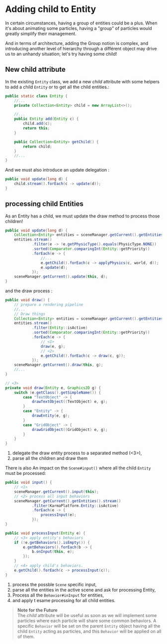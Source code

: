 # Adding child to Entity

In certain circumstances, having a group of entities could be a plus. When it's about animating some particles,
having a "group" of particles would greatly simplify their management.

And in terms of architecture, adding the Group notion is complex, and introducing another level of hierarchy through a
différent object may
drive us to an unhandy situation; let's try having some child!

## New child attribute

In the existing `Entity` class, we add a new _child_ attribute with some helpers to add a child `Entity`
or to get all the child entities.:

```java
public static class Entity {
    //...
    private Collection<Entity> child = new ArrayList<>();

    //...
    public Entity add(Entity c) {
        child.add(c);
        return this;
    }

    public Collection<Entity> getChild() {
        return child;
    }
    //...
}
```

And we must also introduce an update delegation :

```java
public void update(long d) {
    child.stream().forEach(c -> update(d));
}
```

## processing child Entities

As an Entity has a child, we must update the draw method to process those children!

```java
public void update(long d) {
    Collection<Entity> entities = sceneManager.getCurrent().getEntities();
    entities.stream()
            .filter(e -> !e.getPhysicType().equals(PhysicType.NONE))
            .sorted(Comparator.comparingInt(Entity::getPriority))
            .forEach(e -> {
                //...
                e.getChild().forEach(c -> applyPhysics(c, world, d));
                e.update(d);
            });
    sceneManager.getCurrent().update(this, d);
}
```

and the draw process :

```java
public void draw() {
    // prepare a rendering pipeline
    //...
    // Draw things
    Collection<Entity> entities = sceneManager.getCurrent().getEntities();
    entities.stream()
            .filter(Entity::isActive)
            .sorted(Comparator.comparingInt(Entity::getPriority))
            .forEach(e -> {
                // <1>
                draw(e, g);
                // <2>
                e.getChild().forEach(c -> draw(c, g));
            });
    sceneManager.getCurrent().draw(this, g);
    //...
}

// <3>
private void draw(Entity e, Graphics2D g) {
    switch (e.getClass().getSimpleName()) {
        case "TextObject" -> {
            drawTextObject((TextObject) e, g);
        }
        case "Entity" -> {
            drawEntity(e, g);
        }
        case "GridObject" -> {
            drawGridObject((GridObject) e, g);
        }
    }
}
```

1. delegate the draw entity process to a separated method (<3>),
2. parse all the children and draw them

There is also An impact on the `Scene#input()` where all the child `Entity` must be processed:

```java
public void input() {
    // <1>
    sceneManager.getCurrent().input(this);
    // <2> process all input behaviors
    sceneManager.getCurrent().getEntities().stream()
            .filter(KarmaPlatform.Entity::isActive)
            .forEach(e -> {
                processInput(e);
            });
}

public void processInput(Entity e) {
    // <3> apply entity's behaviors
    if (!e.getBehaviors().isEmpty()) {
        e.getBehaviors().forEach(b -> {
            b.onInput(this, e);
        });
    }
    // <4> apply child's behaviors.
    e.getChild().forEach(c -> processInput(c));
}
```

1. process the possble `Scene` specific input,
2. parse all the entities in the active scene and ask for processing Entity,
3. Process all the `Behavior#inInput` for entities,
4. and apply t esame processing for all child entities.

> **Note for the Future**<br/>
> The _child_ attribute will be useful as soon as we will implement some particles where each particle
> will share some common behaviors. A specific `Behavior` will be set on the parent `Entity` object having all
> the child `Entity` acting as particles, and this `Behavior` will be applied on all of them.
